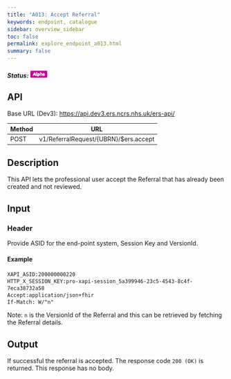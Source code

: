 ```yaml
---
title: "A013: Accept Referral"
keywords: endpoint, catalogue
sidebar: overview_sidebar
toc: false
permalink: explore_endpoint_a013.html
summary: false
---
```


##### Status: ![Alpha](images/icons/api_alpha.png)

## API

Base URL (Dev3): https://api.dev3.ers.ncrs.nhs.uk/ers-api/

| Method | URL |
| -------------| --- |
| POST | v1/ReferralRequest/{UBRN}/$ers.accept

## Description
This API lets the professional user accept the Referral that has already been created and not reviewed.

## Input

### Header
Provide ASID for the end-point system, Session Key and VersionId.

#### Example
```http
XAPI_ASID:200000000220
HTTP_X_SESSION_KEY:pro-xapi-session_5a399946-23c5-4543-8c4f-7eca38732a58
Accept:application/json+fhir
If-Match: W/"n"
```

Note: `n` is the VersionId of the Referral and this can be retrieved by fetching the Referral details.

## Output
If successful the referral is accepted. The response code `200 (OK)` is returned. This response has no body.

<!--## Code Sample
Refer to the `API Client Demonstrator tool` source code.-->
